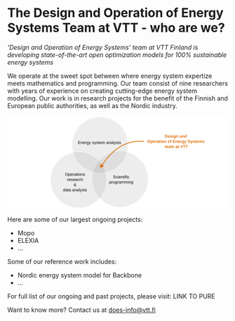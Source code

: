 # The Design and Operation of Energy Systems Team at VTT - who are we?

*'Design and Operation of Energy Systems' team at VTT Finland is developing state-of-the-art open optimization models for 100% sustainable energy systems*



We operate at the sweet spot between where energy system expertize meets mathematics and programming. Our team consist of nine researchers with years of experience on creating cutting-edge energy system modelling. Our work is in research projects for the benefit of the Finnish and European public authorities, as well as the Nordic industry.


![whoarewe](.\assets\whoarewe.svg)

 Here are some of our largest ongoing projects:

- Mopo
- ELEXIA
- ...

Some of our reference work includes:

- Nordic energy system model for Backbone
- ...

For full list of our ongoing and past projects, please visit: LINK TO PURE

Want to know more? Contact us at [does-info@vtt.fi](mailto:does-info@vtt.fi)
